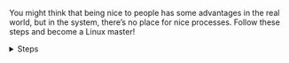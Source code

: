 
You might think that being nice to people has some advantages in the real world, but in the system, there’s no place for nice processes.
Follow these steps and become a Linux master!
<br>
<details>
<summary>Steps</summary>

**Create the Nice Guy Process**
First, we need a little explanation of what "being nice" in the system means.
Let's create a process that will be "nice." We’ll call it a nice guy.
It’s important that this process runs in a loop.
You can use your own script, but here’s an example of a CPU-intensive Fibonacci script that we’ll use:

```bash
echo -e '#!/bin/bash\nfibonacci() { if [ $1 -le 1 ]; then echo $1; else echo $(( $(fibonacci $(( $1 - 1 ))) + $(fibonacci $(( $1 - 2 ))) )); fi; }\nfor i in {35..45}; do for j in {1..4}; do fibonacci $i & done; done; wait' > nice_guy.sh
chmod +x nice_guy.sh
```{{exec}}

**Run the Process with a Nice Level**

Before we run it, we need to set a nice level. The nice level in a system varies from -20 to 19. It’s important to note that it’s upside down: the lower the nice level, the higher the priority of the process. A process with a priority of -19 will run over everything else. This might be somewhat dangerous, but we like it!

```bash
nice -n -19 ./nice_guy.sh &
```{{exec}}

### Observe the Effects

Now, try to run any command. You may notice that the system slows down. Kill the process before it’s too late!

```bash 
nice -n -20 killall nice_guy.sh
```{{exec}}

Since we know that being "nice" doesn’t pay off that way, the `default value` is **zero**. But I think this process deserves a little less priority, so let’s call this process with a nice value of 20 and call it a day.
Click check after command execution 

```bash 
nice -n 19 ./nice_guy.sh &
```{{exec}}




</details>
